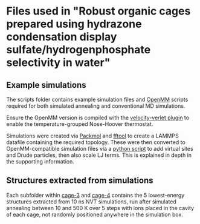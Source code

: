 # Files used in "Robust organic cages prepared using hydrazone condensation display sulfate/hydrogenphosphate selectivity in water"

## Example simulations

The scripts folder contains example simulation files and [OpenMM](https://openmm.org/) scripts
required for both simulated annealing and conventional MD simulations.

Ensure the OpenMM version is compiled with the [velocity-verlet plugin](https://github.com/z-gong/openmm-velocityVerlet) 
to enable the temperature-grouped Nose-Hoover thermostat.

Simulations were created via [Packmol](http://leandro.iqm.unicamp.br/m3g/packmol/home.shtml) and [fftool](https://github.com/paduagroup/fftool) to create a LAMMPS datafile containing the required topology. These were then converted to OpenMM-compatible simulation files 
via a [python script](scripts/build/parse.py) to add virtual sites and Drude particles, then also scale LJ terms. This is
explained in depth in the supporting information.

## Structures extracted from simulations 

Each subfolder within [cage-3](cage-3) and [cage-4](cage-4) contains the 5 lowest-energy structures extracted from 10 ns NVT
simulations, run after simulated annealing between 10 and 500 K over 5 steps with ions placed in the cavity of each cage, not randomly positioned anywhere in the simulation box.
